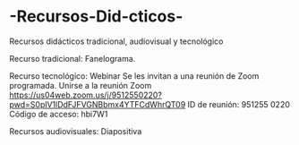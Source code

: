 # -Recursos-Did-cticos-
Recursos didácticos tradicional, audiovisual y tecnológico

Recurso tradicional: Fanelograma.

Recurso tecnológico: Webinar
Se les invitan a una reunión de Zoom programada.
Unirse a la reunión Zoom
https://us04web.zoom.us/j/9512550220?pwd=S0plV1lDdFJFVGNBbmx4YTFCdWhrQT09
ID de reunión: 951255 0220
Código de acceso: hbi7W1

Recursos audiovisuales: Diapositiva
